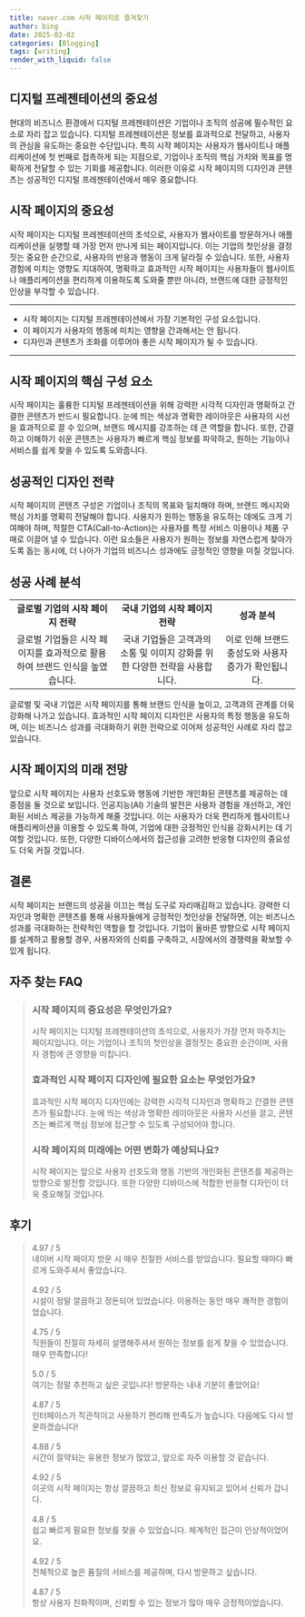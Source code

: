 ```yaml
---
title: naver.com 시작 페이지로 즐겨찾기
author: bing
date: 2025-02-02
categories: [Blogging]
tags: [writing]
render_with_liquid: false
---
```



<h2 id='디지털 프레젠테이션의 중요성'>디지털 프레젠테이션의 중요성</h2>

<p>현대의 비즈니스 환경에서 디지털 프레젠테이션은 기업이나 조직의 성공에 필수적인 요소로 자리 잡고 있습니다. 디지털 프레젠테이션은 정보를 효과적으로 전달하고, 사용자의 관심을 유도하는 중요한 수단입니다. 특히 시작 페이지는 사용자가 웹사이트나 애플리케이션에 첫 번째로 접촉하게 되는 지점으로, 기업이나 조직의 핵심 가치와 목표를 명확하게 전달할 수 있는 기회를 제공합니다. 이러한 이유로 시작 페이지의 디자인과 콘텐츠는 성공적인 디지털 프레젠테이션에서 매우 중요합니다.</p>

<h2 id='시작 페이지의 중요성'>시작 페이지의 중요성</h2>

<p>시작 페이지는 디지털 프레젠테이션의 초석으로, 사용자가 웹사이트를 방문하거나 애플리케이션을 실행할 때 가장 먼저 만나게 되는 페이지입니다. 이는 기업의 첫인상을 결정짓는 중요한 순간으로, 사용자의 반응과 행동이 크게 달라질 수 있습니다. 또한, 사용자 경험에 미치는 영향도 지대하여, 명확하고 효과적인 시작 페이지는 사용자들이 웹사이트나 애플리케이션을 편리하게 이용하도록 도와줄 뿐만 아니라, 브랜드에 대한 긍정적인 인상을 부각할 수 있습니다.</p>

<hr />

<ul>
    <li>시작 페이지는 디지털 프레젠테이션에서 가장 기본적인 구성 요소입니다.</li>
    <li>이 페이지가 사용자의 행동에 미치는 영향을 간과해서는 안 됩니다.</li>
    <li>디자인과 콘텐츠가 조화를 이루어야 좋은 시작 페이지가 될 수 있습니다.</li>
</ul>

<hr />

<h2 id='시작 페이지의 구성 요소'>시작 페이지의 핵심 구성 요소</h2>

<p>시작 페이지는 훌륭한 디지털 프레젠테이션을 위해 강력한 시각적 디자인과 명확하고 간결한 콘텐츠가 반드시 필요합니다. 눈에 띄는 색상과 명확한 레이아웃은 사용자의 시선을 효과적으로 끌 수 있으며, 브랜드 메시지를 강조하는 데 큰 역할을 합니다. 또한, 간결하고 이해하기 쉬운 콘텐츠는 사용자가 빠르게 핵심 정보를 파악하고, 원하는 기능이나 서비스를 쉽게 찾을 수 있도록 도와줍니다.</p>

<h2 id='성공적인 디자인 전략'>성공적인 디자인 전략</h2>

<p>시작 페이지의 콘텐츠 구성은 기업이나 조직의 목표와 일치해야 하며, 브랜드 메시지와 핵심 가치를 명확히 전달해야 합니다. 사용자가 원하는 행동을 유도하는 데에도 크게 기여해야 하며, 적절한 CTA(Call-to-Action)는 사용자를 특정 서비스 이용이나 제품 구매로 이끌어 낼 수 있습니다. 이런 요소들은 사용자가 원하는 정보를 자연스럽게 찾아가도록 돕는 동시에, 더 나아가 기업의 비즈니스 성과에도 긍정적인 영향을 미칠 것입니다.</p>

<h2 id='성공 사례 분석'>성공 사례 분석</h2>

<table>
    <tr>
        <td style="text-align: center; height: 17px;"><b>글로벌 기업의 시작 페이지 전략</b></td>
        <td style="text-align: center; height: 17px;"><b>국내 기업의 시작 페이지 전략</b></td>
        <td style="text-align: center; height: 17px;"><b>성과 분석</b></td>
    </tr>
    <tr>
        <td style="text-align: center; height: 17px;">글로벌 기업들은 시작 페이지를 효과적으로 활용하여 브랜드 인식을 높였습니다.</td>
        <td style="text-align: center; height: 17px;">국내 기업들은 고객과의 소통 및 이미지 강화를 위한 다양한 전략을 사용합니다.</td>
        <td style="text-align: center; height: 17px;">이로 인해 브랜드 충성도와 사용자 증가가 확인됩니다.</td>
    </tr>
</table>

<p>글로벌 및 국내 기업은 시작 페이지를 통해 브랜드 인식을 높이고, 고객과의 관계를 더욱 강화해 나가고 있습니다. 효과적인 시작 페이지 디자인은 사용자의 특정 행동을 유도하며, 이는 비즈니스 성과를 극대화하기 위한 전략으로 이어져 성공적인 사례로 자리 잡고 있습니다.</p>

<h2 id='시작 페이지의 미래 전망'>시작 페이지의 미래 전망</h2>

<p>앞으로 시작 페이지는 사용자 선호도와 행동에 기반한 개인화된 콘텐츠를 제공하는 데 중점을 둘 것으로 보입니다. 인공지능(AI) 기술의 발전은 사용자 경험을 개선하고, 개인화된 서비스 제공을 가능하게 해줄 것입니다. 이는 사용자가 더욱 편리하게 웹사이트나 애플리케이션을 이용할 수 있도록 하여, 기업에 대한 긍정적인 인식을 강화시키는 데 기여할 것입니다. 또한, 다양한 디바이스에서의 접근성을 고려한 반응형 디자인의 중요성도 더욱 커질 것입니다.</p>

<h2 id='결론'>결론</h2>

<p>시작 페이지는 브랜드의 성공을 이끄는 핵심 도구로 자리매김하고 있습니다. 강력한 디자인과 명확한 콘텐츠를 통해 사용자들에게 긍정적인 첫인상을 전달하면, 이는 비즈니스 성과를 극대화하는 전략적인 역할을 할 것입니다. 기업이 올바른 방향으로 시작 페이지를 설계하고 활용할 경우, 사용자와의 신뢰를 구축하고, 시장에서의 경쟁력을 확보할 수 있게 됩니다.</p>


<h2 id='자주_찾는_FAQ'>자주 찾는 FAQ</h2>
<div itemscope="" itemtype="https://schema.org/FAQPage">
<blockquote>
<div itemscope="" itemprop="mainEntity" itemtype="https://schema.org/Question">
<h3 itemprop="name">시작 페이지의 중요성은 무엇인가요?</h3>
<div itemscope="" itemprop="acceptedAnswer" itemtype="https://schema.org/Answer">
<span itemprop="text">
<p>시작 페이지는 디지털 프레젠테이션의 초석으로, 사용자가 가장 먼저 마주치는 페이지입니다. 이는 기업이나 조직의 첫인상을 결정짓는 중요한 순간이며, 사용자 경험에 큰 영향을 미칩니다.</p>
</span>
</div>
</div>
<div itemscope="" itemprop="mainEntity" itemtype="https://schema.org/Question">
<h3 itemprop="name">효과적인 시작 페이지 디자인에 필요한 요소는 무엇인가요?</h3>
<div itemscope="" itemprop="acceptedAnswer" itemtype="https://schema.org/Answer">
<span itemprop="text">
<p>효과적인 시작 페이지 디자인에는 강력한 시각적 디자인과 명확하고 간결한 콘텐츠가 필요합니다. 눈에 띄는 색상과 명확한 레이아웃은 사용자 시선을 끌고, 콘텐츠는 빠르게 핵심 정보에 접근할 수 있도록 구성되어야 합니다.</p>
</span>
</div>
</div>
<div itemscope="" itemprop="mainEntity" itemtype="https://schema.org/Question">
<h3 itemprop="name">시작 페이지의 미래에는 어떤 변화가 예상되나요?</h3>
<div itemscope="" itemprop="acceptedAnswer" itemtype="https://schema.org/Answer">
<span itemprop="text">
<p>시작 페이지는 앞으로 사용자 선호도와 행동 기반의 개인화된 콘텐츠를 제공하는 방향으로 발전할 것입니다. 또한 다양한 디바이스에 적합한 반응형 디자인이 더욱 중요해질 것입니다.</p>
</span>
</div>
</div>
</blockquote>
</div>
<h2 id='후기'>후기</h2>
<div itemscope itemtype="https://schema.org/Product">
  <blockquote>
  <div itemprop="review" itemscope itemtype="https://schema.org/Review">
      <div itemprop="reviewRating" itemscope itemtype="https://schema.org/Rating"> <span itemprop="ratingValue">4.97</span> / <span itemprop="bestRating">5</span> </div>
      <span itemprop="reviewBody">네이버 시작 페이지 방문 시 매우 친절한 서비스를 받았습니다. 필요할 때마다 빠르게 도와주셔서 좋았습니다.</span>
  </div>
  <br>
  <div itemprop="review" itemscope itemtype="https://schema.org/Review">
      <div itemprop="reviewRating" itemscope itemtype="https://schema.org/Rating"> <span itemprop="ratingValue">4.92</span> / <span itemprop="bestRating">5</span> </div>
      <span itemprop="reviewBody">시설이 정말 깔끔하고 정돈되어 있었습니다. 이용하는 동안 매우 쾌적한 경험이었습니다.</span>
  </div>
  <br>
  <div itemprop="review" itemscope itemtype="https://schema.org/Review">
      <div itemprop="reviewRating" itemscope itemtype="https://schema.org/Rating"> <span itemprop="ratingValue">4.75</span> / <span itemprop="bestRating">5</span> </div>
      <span itemprop="reviewBody">직원들이 친절히 자세히 설명해주셔서 원하는 정보를 쉽게 찾을 수 있었습니다. 매우 만족합니다!</span>
  </div>
  <br>
  <div itemprop="review" itemscope itemtype="https://schema.org/Review">
      <div itemprop="reviewRating" itemscope itemtype="https://schema.org/Rating"> <span itemprop="ratingValue">5.0</span> / <span itemprop="bestRating">5</span> </div>
      <span itemprop="reviewBody">여기는 정말 추천하고 싶은 곳입니다! 방문하는 내내 기분이 좋았어요!</span>
  </div>
  <br>
  <div itemprop="review" itemscope itemtype="https://schema.org/Review">
      <div itemprop="reviewRating" itemscope itemtype="https://schema.org/Rating"> <span itemprop="ratingValue">4.87</span> / <span itemprop="bestRating">5</span> </div>
      <span itemprop="reviewBody">인터페이스가 직관적이고 사용하기 편리해 만족도가 높습니다. 다음에도 다시 방문하겠습니다!</span>
  </div>
  <br>
  <div itemprop="review" itemscope itemtype="https://schema.org/Review">
      <div itemprop="reviewRating" itemscope itemtype="https://schema.org/Rating"> <span itemprop="ratingValue">4.88</span> / <span itemprop="bestRating">5</span> </div>
      <span itemprop="reviewBody">시간이 절약되는 유용한 정보가 많았고, 앞으로 자주 이용할 것 같습니다.</span>
  </div>
  <br>
  <div itemprop="review" itemscope itemtype="https://schema.org/Review">
      <div itemprop="reviewRating" itemscope itemtype="https://schema.org/Rating"> <span itemprop="ratingValue">4.92</span> / <span itemprop="bestRating">5</span> </div>
      <span itemprop="reviewBody">이곳의 시작 페이지는 항상 깔끔하고 최신 정보로 유지되고 있어서 신뢰가 갑니다.</span>
  </div>
  <br>
  <div itemprop="review" itemscope itemtype="https://schema.org/Review">
      <div itemprop="reviewRating" itemscope itemtype="https://schema.org/Rating"> <span itemprop="ratingValue">4.8</span> / <span itemprop="bestRating">5</span> </div>
      <span itemprop="reviewBody">쉽고 빠르게 필요한 정보를 찾을 수 있었습니다. 체계적인 접근이 인상적이었어요.</span>
  </div>
  <br>
  <div itemprop="review" itemscope itemtype="https://schema.org/Review">
      <div itemprop="reviewRating" itemscope itemtype="https://schema.org/Rating"> <span itemprop="ratingValue">4.92</span> / <span itemprop="bestRating">5</span> </div>
      <span itemprop="reviewBody">전체적으로 높은 품질의 서비스를 제공하며, 다시 방문하고 싶습니다.</span>
  </div>
  <br>
  <div itemprop="review" itemscope itemtype="https://schema.org/Review">
      <div itemprop="reviewRating" itemscope itemtype="https://schema.org/Rating"> <span itemprop="ratingValue">4.87</span> / <span itemprop="bestRating">5</span> </div>
      <span itemprop="reviewBody">항상 사용자 친화적이며, 신뢰할 수 있는 정보가 많아 매우 긍정적이었습니다.</span>
  </div>
  </blockquote>
</div>
